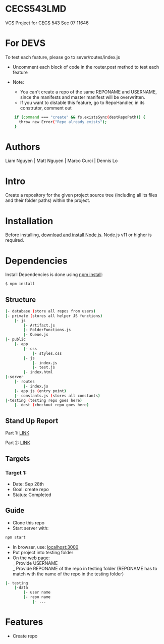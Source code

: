 # CECS543LMD

VCS Project for CECS 543 Sec 07 11646

# For DEVS

To test each feature, please go to sever/routes/index.js

- Uncomment each block of code in the router.post method to test each feature
- Note:

  - You can't create a repo of the same REPONAME and USERNAME, since the manifests and master manifest will be overwritten.
  - If you want to distable this feature, go to RepoHandler, in its construtor, comment out

```bash
    if (command === "create" && fs.existsSync(destRepoPath)) {
      throw new Error("Repo already exists");
    }
```

# Authors

Liam Nguyen | Matt Nguyen | Marco Curci | Dennis Lo

# Intro

Create a repository for the given project source tree (including all its files and their folder paths) within the project.

# Installation

Before installing, [download and install Node.js](https://nodejs.org/en/download/).
Node.js v11 or higher is required.

# Dependencies

Install Dependencies is done using [npm install](https://docs.npmjs.com/getting-started/installing-npm-packages-locally):

```bash
$ npm install
```

## Structure

```bash
|- database (store all repos from users)
|- private (stores all helper JS functions)
	|- js
   		|- Artifact.js
   		|- FolderFunctions.js
    	|- Queue.js
|- public
    |- app
        |- css
            |- styles.css
        |- js
            |- index.js
            |- test.js
        |- index.html
|-server
	|- routes
   		|- index.js
   	|- app.js (entry point)
	|- constants.js (stores all constants)
|-testing (testing repo goes here)
	|- dest (checkout repo goes here)
```

## Stand Up Report

Part 1: [LINK](https://1drv.ms/w/s!AgJrpqI0jWm8gZpljgq3uOegIrgdbQ)

Part 2: [LINK](https://onedrive.live.com/view.aspx?resid=BC698D34A2A66B02!19862&ithint=file%2cdocx&authkey=!APonenOErzhufgc)

## Targets

### Target 1:

- Date: Sep 28th
- Goal: create repo
- Status: Completed

## Guide

- Clone this repo
- Start server with:

```bash
npm start
```

- In browser, use: [localhost:3000](localhost:3000)
- Put project into testing folder
- On the web page:<br />
  _ Provide USERNAME<br />
  _ Provide REPONAME of the repo in testing folder (REPONAME has to match with the name of the repo in the testing folder)<br />

```bash
|- testing
	|-data
		|- user name
		|- repo name
			|- ...
```

# Features

- Create repo
